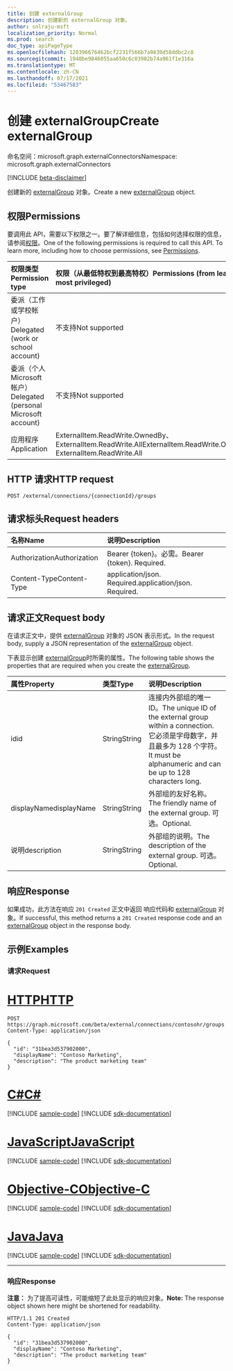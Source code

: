 ```yaml
---
title: 创建 externalGroup
description: 创建新的 externalGroup 对象。
author: snlraju-msft
localization_priority: Normal
ms.prod: search
doc_type: apiPageType
ms.openlocfilehash: 128396676462bcf2231f566b7a9830d58ddbc2c8
ms.sourcegitcommit: 1940be9846055aa650c6c03982b74a961f1e316a
ms.translationtype: MT
ms.contentlocale: zh-CN
ms.lasthandoff: 07/17/2021
ms.locfileid: "53467583"
---
```

# <a name="create-externalgroup"></a><span data-ttu-id="aa45c-103">创建 externalGroup</span><span class="sxs-lookup"><span data-stu-id="aa45c-103">Create externalGroup</span></span>

<span data-ttu-id="aa45c-104">命名空间：microsoft.graph.externalConnectors</span><span class="sxs-lookup"><span data-stu-id="aa45c-104">Namespace: microsoft.graph.externalConnectors</span></span>

[!INCLUDE [beta-disclaimer](../../includes/beta-disclaimer.md)]

<span data-ttu-id="aa45c-105">创建新的 [externalGroup](../resources/externalconnectors-externalgroup.md) 对象。</span><span class="sxs-lookup"><span data-stu-id="aa45c-105">Create a new [externalGroup](../resources/externalconnectors-externalgroup.md) object.</span></span>

## <a name="permissions"></a><span data-ttu-id="aa45c-106">权限</span><span class="sxs-lookup"><span data-stu-id="aa45c-106">Permissions</span></span>

<span data-ttu-id="aa45c-p101">要调用此 API，需要以下权限之一。要了解详细信息，包括如何选择权限的信息，请参阅[权限](/graph/permissions-reference)。</span><span class="sxs-lookup"><span data-stu-id="aa45c-p101">One of the following permissions is required to call this API. To learn more, including how to choose permissions, see [Permissions](/graph/permissions-reference).</span></span>

| <span data-ttu-id="aa45c-109">权限类型</span><span class="sxs-lookup"><span data-stu-id="aa45c-109">Permission type</span></span>                        | <span data-ttu-id="aa45c-110">权限（从最低特权到最高特权）</span><span class="sxs-lookup"><span data-stu-id="aa45c-110">Permissions (from least to most privileged)</span></span> |
|:---------------------------------------|:--------------------------------------------|
| <span data-ttu-id="aa45c-111">委派（工作或学校帐户）</span><span class="sxs-lookup"><span data-stu-id="aa45c-111">Delegated (work or school account)</span></span>     | <span data-ttu-id="aa45c-112">不支持</span><span class="sxs-lookup"><span data-stu-id="aa45c-112">Not supported</span></span>                               |
| <span data-ttu-id="aa45c-113">委派（个人 Microsoft 帐户）</span><span class="sxs-lookup"><span data-stu-id="aa45c-113">Delegated (personal Microsoft account)</span></span> | <span data-ttu-id="aa45c-114">不支持</span><span class="sxs-lookup"><span data-stu-id="aa45c-114">Not supported</span></span>                               |
| <span data-ttu-id="aa45c-115">应用程序</span><span class="sxs-lookup"><span data-stu-id="aa45c-115">Application</span></span>                            | <span data-ttu-id="aa45c-116">ExternalItem.ReadWrite.OwnedBy、ExternalItem.ReadWrite.All</span><span class="sxs-lookup"><span data-stu-id="aa45c-116">ExternalItem.ReadWrite.OwnedBy, ExternalItem.ReadWrite.All</span></span>                  |

## <a name="http-request"></a><span data-ttu-id="aa45c-117">HTTP 请求</span><span class="sxs-lookup"><span data-stu-id="aa45c-117">HTTP request</span></span>

<!-- {
  "blockType": "ignored"
}
-->

``` http
POST /external/connections/{connectionId}/groups
```

## <a name="request-headers"></a><span data-ttu-id="aa45c-118">请求标头</span><span class="sxs-lookup"><span data-stu-id="aa45c-118">Request headers</span></span>

| <span data-ttu-id="aa45c-119">名称</span><span class="sxs-lookup"><span data-stu-id="aa45c-119">Name</span></span>          | <span data-ttu-id="aa45c-120">说明</span><span class="sxs-lookup"><span data-stu-id="aa45c-120">Description</span></span>                 |
|:--------------|:----------------------------|
| <span data-ttu-id="aa45c-121">Authorization</span><span class="sxs-lookup"><span data-stu-id="aa45c-121">Authorization</span></span> | <span data-ttu-id="aa45c-p102">Bearer {token}。必需。</span><span class="sxs-lookup"><span data-stu-id="aa45c-p102">Bearer {token}. Required.</span></span>   |
| <span data-ttu-id="aa45c-124">Content-Type</span><span class="sxs-lookup"><span data-stu-id="aa45c-124">Content-Type</span></span>  | <span data-ttu-id="aa45c-p103">application/json. Required.</span><span class="sxs-lookup"><span data-stu-id="aa45c-p103">application/json. Required.</span></span> |

## <a name="request-body"></a><span data-ttu-id="aa45c-127">请求正文</span><span class="sxs-lookup"><span data-stu-id="aa45c-127">Request body</span></span>

<span data-ttu-id="aa45c-128">在请求正文中，提供 [externalGroup](../resources/externalconnectors-externalgroup.md) 对象的 JSON 表示形式。</span><span class="sxs-lookup"><span data-stu-id="aa45c-128">In the request body, supply a JSON representation of the [externalGroup](../resources/externalconnectors-externalgroup.md) object.</span></span>

<span data-ttu-id="aa45c-129">下表显示创建 [externalGroup](../resources/externalconnectors-externalgroup.md)时所需的属性。</span><span class="sxs-lookup"><span data-stu-id="aa45c-129">The following table shows the properties that are required when you create the [externalGroup](../resources/externalconnectors-externalgroup.md).</span></span>

| <span data-ttu-id="aa45c-130">属性</span><span class="sxs-lookup"><span data-stu-id="aa45c-130">Property</span></span>    | <span data-ttu-id="aa45c-131">类型</span><span class="sxs-lookup"><span data-stu-id="aa45c-131">Type</span></span>   | <span data-ttu-id="aa45c-132">说明</span><span class="sxs-lookup"><span data-stu-id="aa45c-132">Description</span></span>                                                                                                              |
|:------------|:-------|:-------------------------------------------------------------------------------------------------------------------------|
| <span data-ttu-id="aa45c-133">id</span><span class="sxs-lookup"><span data-stu-id="aa45c-133">id</span></span>          | <span data-ttu-id="aa45c-134">String</span><span class="sxs-lookup"><span data-stu-id="aa45c-134">String</span></span> | <span data-ttu-id="aa45c-135">连接内外部组的唯一 ID。</span><span class="sxs-lookup"><span data-stu-id="aa45c-135">The unique ID of the external group within a connection.</span></span> <span data-ttu-id="aa45c-136">它必须是字母数字，并且最多为 128 个字符。</span><span class="sxs-lookup"><span data-stu-id="aa45c-136">It must be alphanumeric and can be up to 128 characters long.</span></span> |
| <span data-ttu-id="aa45c-137">displayName</span><span class="sxs-lookup"><span data-stu-id="aa45c-137">displayName</span></span> | <span data-ttu-id="aa45c-138">String</span><span class="sxs-lookup"><span data-stu-id="aa45c-138">String</span></span> | <span data-ttu-id="aa45c-139">外部组的友好名称。</span><span class="sxs-lookup"><span data-stu-id="aa45c-139">The friendly name of the external group.</span></span> <span data-ttu-id="aa45c-140">可选。</span><span class="sxs-lookup"><span data-stu-id="aa45c-140">Optional.</span></span>                                                                      |
| <span data-ttu-id="aa45c-141">说明</span><span class="sxs-lookup"><span data-stu-id="aa45c-141">description</span></span> | <span data-ttu-id="aa45c-142">String</span><span class="sxs-lookup"><span data-stu-id="aa45c-142">String</span></span> | <span data-ttu-id="aa45c-143">外部组的说明。</span><span class="sxs-lookup"><span data-stu-id="aa45c-143">The description of the external group.</span></span> <span data-ttu-id="aa45c-144">可选。</span><span class="sxs-lookup"><span data-stu-id="aa45c-144">Optional.</span></span>                                                                         |

## <a name="response"></a><span data-ttu-id="aa45c-145">响应</span><span class="sxs-lookup"><span data-stu-id="aa45c-145">Response</span></span>

<span data-ttu-id="aa45c-146">如果成功，此方法在响应 `201 Created` 正文中返回 响应代码和 [externalGroup](../resources/externalconnectors-externalgroup.md) 对象。</span><span class="sxs-lookup"><span data-stu-id="aa45c-146">If successful, this method returns a `201 Created` response code and an [externalGroup](../resources/externalconnectors-externalgroup.md) object in the response body.</span></span>

## <a name="examples"></a><span data-ttu-id="aa45c-147">示例</span><span class="sxs-lookup"><span data-stu-id="aa45c-147">Examples</span></span>

### <a name="request"></a><span data-ttu-id="aa45c-148">请求</span><span class="sxs-lookup"><span data-stu-id="aa45c-148">Request</span></span>


# <a name="http"></a>[<span data-ttu-id="aa45c-149">HTTP</span><span class="sxs-lookup"><span data-stu-id="aa45c-149">HTTP</span></span>](#tab/http)
<!-- {
  "blockType": "request",
  "name": "create_externalgroup_from_connection"
}
-->

``` http
POST https://graph.microsoft.com/beta/external/connections/contosohr/groups
Content-Type: application/json

{
  "id": "31bea3d537902000",
  "displayName": "Contoso Marketing",
  "description": "The product marketing team"
}
```
# <a name="c"></a>[<span data-ttu-id="aa45c-150">C#</span><span class="sxs-lookup"><span data-stu-id="aa45c-150">C#</span></span>](#tab/csharp)
[!INCLUDE [sample-code](../includes/snippets/csharp/create-externalgroup-from-connection-csharp-snippets.md)]
[!INCLUDE [sdk-documentation](../includes/snippets/snippets-sdk-documentation-link.md)]

# <a name="javascript"></a>[<span data-ttu-id="aa45c-151">JavaScript</span><span class="sxs-lookup"><span data-stu-id="aa45c-151">JavaScript</span></span>](#tab/javascript)
[!INCLUDE [sample-code](../includes/snippets/javascript/create-externalgroup-from-connection-javascript-snippets.md)]
[!INCLUDE [sdk-documentation](../includes/snippets/snippets-sdk-documentation-link.md)]

# <a name="objective-c"></a>[<span data-ttu-id="aa45c-152">Objective-C</span><span class="sxs-lookup"><span data-stu-id="aa45c-152">Objective-C</span></span>](#tab/objc)
[!INCLUDE [sample-code](../includes/snippets/objc/create-externalgroup-from-connection-objc-snippets.md)]
[!INCLUDE [sdk-documentation](../includes/snippets/snippets-sdk-documentation-link.md)]

# <a name="java"></a>[<span data-ttu-id="aa45c-153">Java</span><span class="sxs-lookup"><span data-stu-id="aa45c-153">Java</span></span>](#tab/java)
[!INCLUDE [sample-code](../includes/snippets/java/create-externalgroup-from-connection-java-snippets.md)]
[!INCLUDE [sdk-documentation](../includes/snippets/snippets-sdk-documentation-link.md)]

---


<!-- markdownlint-disable MD024 -->
### <a name="response"></a><span data-ttu-id="aa45c-154">响应</span><span class="sxs-lookup"><span data-stu-id="aa45c-154">Response</span></span>

<span data-ttu-id="aa45c-155">**注意：** 为了提高可读性，可能缩短了此处显示的响应对象。</span><span class="sxs-lookup"><span data-stu-id="aa45c-155">**Note:** The response object shown here might be shortened for readability.</span></span>
<!-- {
  "blockType": "response",
  "truncated": true,
  "@odata.type": "microsoft.graph.externalConnectors.externalGroup"
}
-->

``` http
HTTP/1.1 201 Created
Content-Type: application/json

{
  "id": "31bea3d537902000",
  "displayName": "Contoso Marketing",
  "description": "The product marketing team"
}
```
